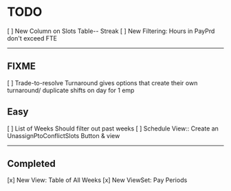 # TODO

[ ] New Column on Slots Table-- Streak
[ ] New Filtering: Hours in PayPrd don't exceed FTE

----------------

## FIXME 

[ ] Trade-to-resolve Turnaround gives options that create their own turnaround/ duplicate shifts on day for 1 emp
<!-- views.SLOT.resolveTurnaroundView -->

## Easy

[ ] List of Weeks Should filter out past weeks
[ ] Schedule View::  Create an UnassignPtoConflictSlots Button & view


----------------

## Completed

[x] New View: Table of All Weeks
[x] New ViewSet: Pay Periods
